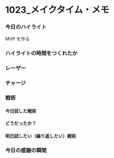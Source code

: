 # 1023\_メイクタイム・メモ

### 今日のハイライト

MVP を作る

### ハイライトの時間をつくれたか

### レーザー

### チャージ

### 戦術

#### 今日試した戦術

#### どうだったか？

#### 明日試したい（繰り返したい）戦術

### 今日の感謝の瞬間
